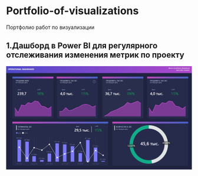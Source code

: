 # Portfolio-of-visualizations
Портфолио работ по визуализации


## 1.Дашборд в Power BI для регулярного отслеживания изменения метрик по проекту
![Operational Dashboard](https://github.com/RenataGilmedinova/Portfolio-of-visualizations/blob/main/Operational_dashboard.jpg)


